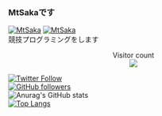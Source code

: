 ### MtSakaです
[![MtSaka](https://img.shields.io/endpoint?url=https%3A%2F%2Fatcoder-badges.now.sh%2Fapi%2Fatcoder%2Fjson%2FMtSaka)](https://atcoder.jp/users/MtSaka)
[![MtSaka](https://img.shields.io/endpoint?url=https%3A%2F%2Fatcoder-badges.now.sh%2Fapi%2Fcodeforces%2Fjson%2FMtSaka)](https://codeforces.com/profile/MtSaka) <br>
競技プログラミングをします
<p align="center"> 
  Visitor count<br>
  <img src="https://profile-counter.glitch.me/MtSaka/count.svg" />
</p>

[![Twitter Follow](https://img.shields.io/twitter/follow/mt_saka?style=social)](https://twitter.com/mt_saka) <br>
[![GitHub followers](https://img.shields.io/github/followers/MtSaka.svg?style=social&label=Follow)](https://github.com/MtSaka?tab=followers) <br>
![Anurag's GitHub stats](https://github-readme-stats.vercel.app/api?username=MtSaka&show_icons=true&theme=dark) <br>
[![Top Langs](https://github-readme-stats.vercel.app/api/top-langs/?username=MtSaka&theme=dark&layout=compact)](https://github.com/anuraghazra/github-readme-stats) 

<!--
**MtSaka/MtSaka** is a ✨ _special_ ✨ repository because its `README.md` (this file) appears on your GitHub profile.

Here are some ideas to get you started:

- 🔭 I’m currently working on ...
- 🌱 I’m currently learning ...
- 👯 I’m looking to collaborate on ...
- 🤔 I’m looking for help with ...
- 💬 Ask me about ...
- 📫 How to reach me: ...
- 😄 Pronouns: ...
- ⚡ Fun fact: ...
-->

